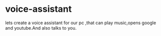 # voice-assistant
lets create a voice assistant for our pc ,that can play music,opens google and youtube.And also talks to you.
